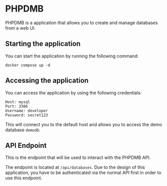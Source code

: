 # PHPDMB

PHPDMB is a application that allows you to create and manage databases from a web UI.

## Starting the application

You can start the application by running the following command:
```
docker compose up -d
```

## Accessing the application

You can access the application by using the following credentials:
```
Host: mysql
Port: 3306
Username: developer
Password: secret123
```
This will connect you to the default host and allows you to access the demo database `demodb`.

## API Endpoint

This is the endpoint that will be used to interact with the PHPDMB API.

The endpoint is located at `/api/databases`. Due to the design of this application, you have to be authenticated via the normal API first in order to use this endpoint.
